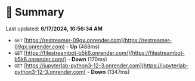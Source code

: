 # 📖 Summary
Last updated: **6/17/2024, 10:56:34 AM**

- `GET` [https://restreamer-09gx.onrender.com](https://restreamer-09gx.onrender.com) - **Up** (488ms)
- `GET` [https://filestreambot-b5k6.onrender.com/](https://filestreambot-b5k6.onrender.com/) - **Down** (170ms)
- `GET` [https://jupyterlab-python3-12-3.onrender.com](https://jupyterlab-python3-12-3.onrender.com) - **Down** (1347ms)

